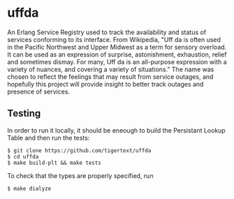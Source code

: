 uffda
=====

An Erlang Service Registry used to track the availability and status of services conforming to its interface. 
From Wikipedia, "Uff da is often used in the Pacific Northwest and Upper Midwest as a term for sensory overload. It can be used as an expression of surprise, astonishment, exhaustion, relief and sometimes dismay. For many, Uff da is an all-purpose expression with a variety of nuances, and covering a variety of situations." The name was chosen to reflect the feelings that may result from service outages, and hopefully this project will provide insight to better track outages and presence of services.

Testing
-------
In order to run it locally, it should be eneough to build the Persistant Lookup Table and
then run the tests:

    $ git clone https://github.com/tigertext/uffda
    $ cd uffda
    $ make build-plt && make tests

To check that the types are properly specified, run 

    $ make dialyze
